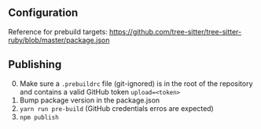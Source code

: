 ## Configuration
Reference for prebuild targets: https://github.com/tree-sitter/tree-sitter-ruby/blob/master/package.json

## Publishing
0. Make sure a `.prebuildrc` file (git-ignored) is in the root of the repository and contains a valid GitHub token `upload=<token>`
1. Bump package version in the package.json
2. `yarn run pre-build` (GitHub credentials erros are expected)
3. `npm publish`

